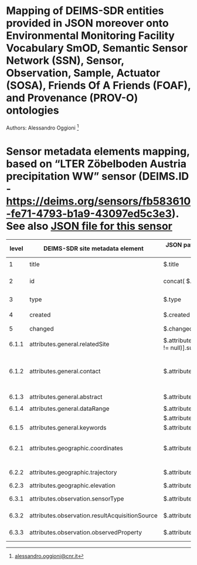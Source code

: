 # Mapping of DEIMS-SDR entities provided in JSON moreover onto Environmental Monitoring Facility Vocabulary SmOD, Semantic Sensor Network (SSN), Sensor, Observation, Sample, Actuator (SOSA), Friends Of A Friends (FOAF), and Provenance (PROV-O) ontologies

Authors: Alessandro Oggioni [^1]
[^1]: alessandro.oggioni@cnr.it


# Sensor metadata elements mapping, based on “LTER Zöbelboden Austria precipitation WW” sensor (DEIMS.ID - https://deims.org/sensors/fb583610-fe71-4793-b1a9-43097ed5c3e3). See also [JSON file for this sensor](sensor.json)

| **level** | **DEIMS-SDR site metadata element** | **JSON path (evaluated with Jayway JsonPath - https://sumiya.page)** | **JSON data item example** | **RDF rendering** | **notes** |
| --------- | ----------------------------------- | -------------------------------------------------------------------- | -------------------------- | ----------------- | --------- |
| 1	| title | $.title | `"LTER Zöbelboden Austria precipitation WW"` | `ef:name "LTER Zöbelboden Austria precipitation WW"@en` | | 
| 2 | id | concat( \$.id.prefix, \$.id.suffix) | `"https://deims.org/sensors/fb583610-fe71-4793-b1a9-43097ed5c3e3"` | `<https://deims.org/sensors/fb583610-fe71-4793-b1a9-43097ed5c3e3> rdf:type prov:Entity , sosa:Sensor , ssn:System` | | |	
| 3	| type | $.type | `"sensor"` | - | not included | 
| 4	| created	| $.created	| `"2017-02-14T21:40:40+0100"` | `dcterms:issued "2017-02-14T21:40:40+0100"^^xsd:dateTime` | | | 
| 5	| changed	| $.changed	| `"2019-11-29T11:33:23+0100"` | `dcterms:modified "2019-11-29T11:33:23+0100"^^xsd:dateTime` | | | 
| 6.1.1	| attributes.general.relatedSite | $.attributes.general.relatedSite[*].id.[?(@.suffix != null)].suffix	| `[ "8eda49e9-1f4e-4f3e-b58e-e0bb25dc32a6" ]`	| `sosa:isHostedBy <https://deims.org/8eda49e9-1f4e-4f3e-b58e-e0bb25dc32a6>` | | | 	
| 6.1.2	| attributes.general.contact | $.attributes.general.contact	| `[{ "type": "organisation", "name": "Environment Agency Austria (EAA)", "url": "http://www.umweltbundesamt.at/", "ror": "https://ror.org/013vyke20" }, … ]`	| -	| not included | 
| 6.1.3	| attributes.general.abstract	| $.attributes.general.abstract	| `"Precipitation measurement at LTER Zöbelboden …"` | `dcterms:description "Precipitation measurement at LTER Zöbelboden …"`	| | 
| 6.1.4	| attributes.general.dataRange | $.attributes.general.dateRange.from | `"1995-01-01"` | `prov:startedAtTime "1995-01-01"^^xsd:date`	| | 
| | | $.attributes.general.dateRange.to	| `null` | `prov:startedAtTime ""^^xsd:date`	| | | 
| 6.1.5	| attributes.general.keywords	| $.attributes.general.keywords[*].label | `[ "precipitation" ]` | `dcat:keyword "precipitation"@en`	| | |
| 6.2.1	| attributes.geographic.coordinates	| $.attributes.geographic.coordinates	| `"POINT (14.442 47.842)"`	| `dcterms:spatial [ rdf:type dcterms:Location; dcat:centroid  "<http://www.opengis.net/def/crs/EPSG/0/4326> POINT (14.442 47.842)"^^geosparql:wktLiteral ]`	|  |
| 6.2.2	| attributes.geographic.trajectory | $.attributes.geographic.trajectory	| `null` | - | not yet included | 
| 6.2.3	| attributes.geographic.elevation	| $.attributes.geographic.elevation.value	| `893`	| `geo:alt 893`	| |
| 6.3.1	| attributes.observation.sensorType	| $.attributes.observation.sensorType.label	| `"precipitation sensor"` | - | not included |
| 6.3.2	| attributes.observation.resultAcquisitionSource | $.attributes.observation.resultAcquisitionSource	| `"in-situ"` | - | not included |
| 6.3.3	| attributes.observation.observedProperty	| $.attributes.observation.observedProperty	| `null` | - | not included |
